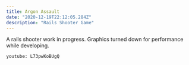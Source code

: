 ```yaml
---
title: Argon Assault
date: "2020-12-19T22:12:05.284Z"
description: "Rails Shooter Game"
---
```


A rails shooter work in progress. Graphics turned down for performance while developing.

`youtube: L73pwKoBUgQ`